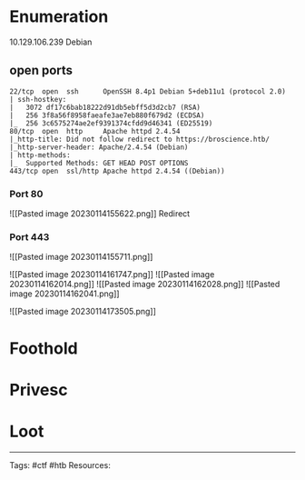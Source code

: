 # Enumeration 
10.129.106.239
Debian
## open ports
```
22/tcp  open  ssh      OpenSSH 8.4p1 Debian 5+deb11u1 (protocol 2.0)                                                                   
| ssh-hostkey:                                                                                                                         
|   3072 df17c6bab18222d91db5ebff5d3d2cb7 (RSA)                                                                                        
|   256 3f8a56f8958faeafe3ae7eb880f679d2 (ECDSA)                                                                                       
|_  256 3c6575274ae2ef9391374cfdd9d46341 (ED25519)                                                                                     
80/tcp  open  http     Apache httpd 2.4.54                                                                                             
|_http-title: Did not follow redirect to https://broscience.htb/                                                                       
|_http-server-header: Apache/2.4.54 (Debian)                                                                                           
| http-methods:                                                                                                                        
|_  Supported Methods: GET HEAD POST OPTIONS                                                                                           
443/tcp open  ssl/http Apache httpd 2.4.54 ((Debian)) 
```

### Port 80


![[Pasted image 20230114155622.png]]
Redirect

### Port 443

![[Pasted image 20230114155711.png]]



![[Pasted image 20230114161747.png]]
![[Pasted image 20230114162014.png]]
![[Pasted image 20230114162028.png]]
![[Pasted image 20230114162041.png]]


![[Pasted image 20230114173505.png]]

# Foothold 



# Privesc 
# Loot



---
Tags: #ctf #htb 
Resources: 